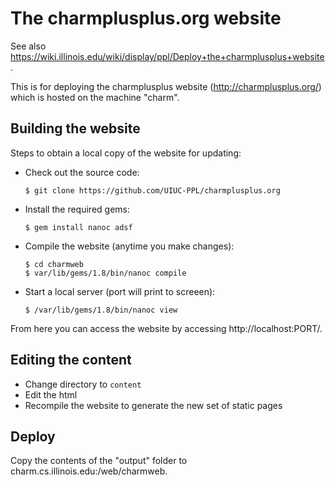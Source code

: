 # The charmplusplus.org website

See also https://wiki.illinois.edu/wiki/display/ppl/Deploy+the+charmplusplus+website.

This is for deploying the charmplusplus website (http://charmplusplus.org/) which is hosted on the machine "charm". 


##  Building the website
Steps to obtain a local copy of the website for updating:

- Check out the source code:

      $ git clone https://github.com/UIUC-PPL/charmplusplus.org
  
- Install the required gems:

      $ gem install nanoc adsf

- Compile the website (anytime you make changes): 

      $ cd charmweb
      $ var/lib/gems/1.8/bin/nanoc compile
    
- Start a local server (port will print to screeen):

      $ /var/lib/gems/1.8/bin/nanoc view
    
From here you can access the website by accessing http://localhost:PORT/.

## Editing the content

- Change directory to `content`
- Edit the html
- Recompile the website to generate the new set of static pages

## Deploy

Copy the contents of the "output" folder to charm.cs.illinois.edu:/web/charmweb.

